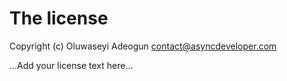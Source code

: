# The license

Copyright (c) Oluwaseyi Adeogun <contact@asyncdeveloper.com>

...Add your license text here...